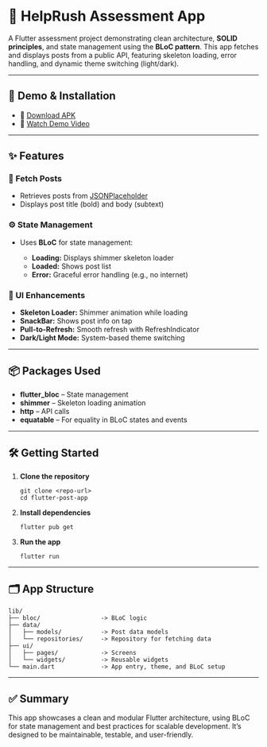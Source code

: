 <!DOCTYPE html>
<html lang="en">
<head>
  <meta charset="UTF-8">
</head>
<body>
  <h1>📱 HelpRush Assessment App</h1>
  <p>
    A Flutter assessment project demonstrating clean architecture, <strong>SOLID principles</strong>, and state management using the <strong>BLoC pattern</strong>. This app fetches and displays posts from a public API, featuring skeleton loading, error handling, and dynamic theme switching (light/dark).
  </p>

  <hr>

  <h2>🚀 Demo & Installation</h2>
  <ul>
    <li>📲 <a href="https://drive.google.com/file/d/1JMrqmSfREbOcoNay_lL95MlPB6r-TgFP/view?usp=sharing" target="_blank">Download APK</a></li>
    <li>🎥 <a href="https://drive.google.com/file/d/1pgagegm1PfCfrYym26Hzck7zkxJwcRDt/view?usp=sharing" target="_blank">Watch Demo Video</a></li>
  </ul>

  <hr>

  <h2>✨ Features</h2>

  <h3>📰 Fetch Posts</h3>
  <ul>
    <li>Retrieves posts from <a href="https://jsonplaceholder.typicode.com" target="_blank">JSONPlaceholder</a></li>
    <li>Displays post title (bold) and body (subtext)</li>
  </ul>

  <h3>⚙️ State Management</h3>
  <ul>
    <li>Uses <strong>BLoC</strong> for state management:</li>
    <ul>
      <li><strong>Loading:</strong> Displays shimmer skeleton loader</li>
      <li><strong>Loaded:</strong> Shows post list</li>
      <li><strong>Error:</strong> Graceful error handling (e.g., no internet)</li>
    </ul>
  </ul>

  <h3>🎨 UI Enhancements</h3>
  <ul>
    <li><strong>Skeleton Loader:</strong> Shimmer animation while loading</li>
    <li><strong>SnackBar:</strong> Shows post info on tap</li>
    <li><strong>Pull-to-Refresh:</strong> Smooth refresh with RefreshIndicator</li>
    <li><strong>Dark/Light Mode:</strong> System-based theme switching</li>
  </ul>

  <hr>

  <h2>📦 Packages Used</h2>
  <ul>
    <li><strong>flutter_bloc</strong> – State management</li>
    <li><strong>shimmer</strong> – Skeleton loading animation</li>
    <li><strong>http</strong> – API calls</li>
    <li><strong>equatable</strong> – For equality in BLoC states and events</li>
  </ul>

  <hr>

  <h2>🛠️ Getting Started</h2>
  <ol>
    <li><strong>Clone the repository</strong>
      <pre><code>git clone &lt;repo-url&gt;
cd flutter-post-app</code></pre>
    </li>
    <li><strong>Install dependencies</strong>
      <pre><code>flutter pub get</code></pre>
    </li>
    <li><strong>Run the app</strong>
      <pre><code>flutter run</code></pre>
    </li>
  </ol>

  <hr>

  <h2>🗂️ App Structure</h2>
  <pre><code>lib/
├── bloc/                 -> BLoC logic
├── data/
│   ├── models/           -> Post data models
│   └── repositories/     -> Repository for fetching data
├── ui/
│   ├── pages/            -> Screens
│   └── widgets/          -> Reusable widgets
└── main.dart             -> App entry, theme, and BLoC setup
</code></pre>

  <hr>

  <h2>✅ Summary</h2>
  <p>
    This app showcases a clean and modular Flutter architecture, using BLoC for state management and best practices for scalable development. It’s designed to be maintainable, testable, and user-friendly.
  </p>
</body>
</html>
